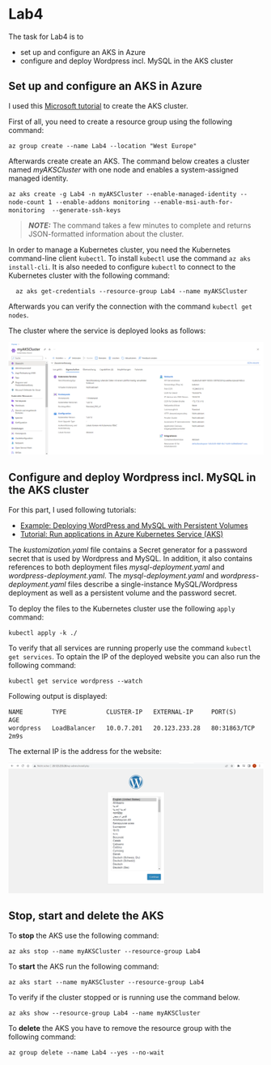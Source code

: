 # Lab4

The task for Lab4 is to 
- set up and configure an AKS in Azure
- configure and deploy Wordpress incl. MySQL in the AKS cluster

## Set up and configure an AKS in Azure

I used this [Microsoft tutorial](https://learn.microsoft.com/en-us/azure/aks/learn/quick-kubernetes-deploy-cli) to create the AKS cluster. 

First of all, you need to create a resource group using the following command:

    az group create --name Lab4 --location "West Europe"
   
Afterwards create create an AKS. The command below creates a cluster named *myAKSCluster* with one node and enables a system-assigned managed identity.

    az aks create -g Lab4 -n myAKSCluster --enable-managed-identity --node-count 1 --enable-addons monitoring --enable-msi-auth-for-monitoring  --generate-ssh-keys

> **_NOTE:_**  The command takes a few minutes to complete and returns JSON-formatted information about the cluster.

In order to manage a Kubernetes cluster, you need the Kubernetes command-line client `kubectl`. To install `kubectl` use the command `az aks install-cli`. It is also needed to configure `kubectl` to connect to the Kubernetes cluster with the following command:

      az aks get-credentials --resource-group Lab4 --name myAKSCluster

Afterwards you can verify the connection with the command `kubectl get nodes`.

The cluster where the service is deployed looks as follows:

![cluster](https://github.com/tamara201/Software-Deployment/blob/main/Lab4/Screenshots/cluster.png)

## Configure and deploy Wordpress incl. MySQL in the AKS cluster

For this part, I used following tutorials:
- [Example: Deploying WordPress and MySQL with Persistent Volumes](https://kubernetes.io/docs/tutorials/stateful-application/mysql-wordpress-persistent-volume/)
- [Tutorial: Run applications in Azure Kubernetes Service (AKS)](https://learn.microsoft.com/en-us/azure/aks/tutorial-kubernetes-deploy-application?tabs=azure-cli)

The *kustomization.yaml* file contains a Secret generator for a password secret that is used by Wordpress and MySQL. In addition, it also contains references to both deployment files *mysql-deployment.yaml* and *wordpress-deployment.yaml*. The *mysql-deployment.yaml* and *wordpress-deployment.yaml* files describe a single-instance MySQL/Wordpress deployment as well as a persistent volume and the password secret. 

To deploy the files to the Kubernetes cluster use the following `apply` command:

    kubectl apply -k ./

To verify that all services are running properly use the command `kubectl get services`. To optain the IP of the deployed website you can also run the following command:

    kubectl get service wordpress --watch

Following output is displayed:

```
NAME        TYPE           CLUSTER-IP   EXTERNAL-IP     PORT(S)        AGE
wordpress   LoadBalancer   10.0.7.201   20.123.233.28   80:31863/TCP   2m9s
```

The external IP is the address for the website:

![wordpress](https://github.com/tamara201/Software-Deployment/blob/main/Lab4/Screenshots/wordpress.png)

## Stop, start and delete the AKS

To **stop** the AKS use the following command:

    az aks stop --name myAKSCluster --resource-group Lab4

To **start** the AKS run the following command:

    az aks start --name myAKSCluster --resource-group Lab4

To verify if the cluster stopped or is running use the command below.

    az aks show --resource-group Lab4 --name myAKSCluster

To **delete** the AKS you have to remove the resource group with the following command:

    az group delete --name Lab4 --yes --no-wait
